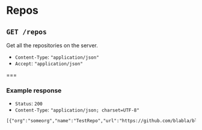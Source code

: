 # Repos

## `GET /repos`

Get all the repositories on the server.

* `Content-Type`: `"application/json"`
* `Accept`: `"application/json"`

===

### Example response

* `Status`: `200`
* `Content-Type`: `"application/json; charset=UTF-8"`

```
[{"org":"someorg","name":"TestRepo","url":"https://github.com/blabla/blabla"}]
```